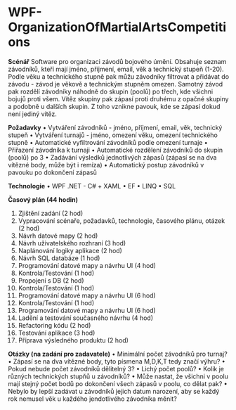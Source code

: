 # WPF-OrganizationOfMartialArtsCompetitions

**Scénář**
Software pro organizaci závodů bojového úmění. Obsahuje seznam závodníků, kteří mají jméno, příjmení, email, věk a technický stupeň (1-20). Podle věku a technického stupně pak můžu závodníky filtrovat a přidávat do závodu - závod je věkově a technickým stupněm omezen. 
Samotný závod pak rozdělí závodníky náhodně do skupin (poolů) po třech, kde všichni bojujů proti všem. Vítěz skupiny pak zápasí proti druhému z opačné skupiny a podobně u dalších skupin. Z toho vznikne pavouk, kde se zápasí dokud není jediný vítěz.

**Požadavky**
 • Vytváření závodníků - jméno, příjmení, email, věk, technický stupeň
 • Vytváření turnajů - jméno, omezení věku, omezení technického stupně
 • Automatické vyfiltrování závodníků podle omezení turnaje
 • Přiřazení závodníka k turnaji
 • Automatické rozdělení závodníků do skupin (poolů) po 3
 • Zadávání výsledků jednotlivých zápasů (zápasí se na dva vítězné body, může být i remíza)
 • Automatický postup závodníků v pavouku po dokončení zápasů
 
**Technologie**
 • WPF .NET - C# + XAML
 • EF
 • LINQ
 • SQL
 
**Časový plán (44 hodin)**
 1) Zjištění zadání (2 hod)
 2) Vypracování scénaře, požadavků, technologie, časového plánu, otázek (2 hod)
 3) Návrh datové mapy (2 hod)
 4) Návrh uživatelského rozhraní (3 hod)
 5) Naplánování logiky aplikace (2 hod)
 6) Návrh SQL databáze (1 hod)
 8) Programování datové mapy a návrhu UI (4 hod)
 9) Kontrola/Testování (1 hod)
 10) Propojení s DB (2 hod)
 11) Kontrola/Testování (1 hod)
 12) Programování datové mapy a návrhu UI (6 hod)
 13) Kontrola/Testování (1 hod)
 14) Programování datové mapy a návrhu UI (6 hod)
 15) Ladění a testování současného návrhu (4 hod)
 16) Refactoring kódu (2 hod)
 17) Testování aplikace (3 hod)
 18) Příprava výsledného produktu (2 hod)
 
**Otázky (na zadání pro zadavatele)**
 • Minimální počet závodníků pro turnaj?
 • Zápasí se na dva vítězné body, tyto písmena M,D,K,T tedy značí výhru?
 • Pokud nebude počet závodníků dělitelný 3?
 • Lichý počet poolů?
 • Kolik je různých technických stupňů u závodníků?
 • Může nastat, že všichni v poolu mají stejný počet bodů po dokončení všech zápasů v poolu, co dělat pak?
 • Nebylo by lepší zadávat u závodníků jejich datum narození, aby se každý rok nemusel věk u každého jendotlivého závodníka měnit?
 
